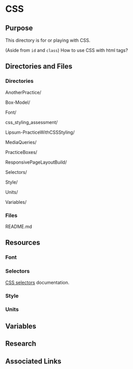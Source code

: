 # CSS

## Purpose
This directory is for or playing with CSS.

(Aside from `id` and `class`) How to use CSS with html tags?

## Directories and Files

### Directories

AnotherPractice/                

Box-Model/

Font/

css_styling_assessment/

Lipsum-PracticeWithCSSStyling/

MediaQueries/

PracticeBoxes/

ResponsivePageLayoutBuild/

Selectors/

Style/

Units/

Variables/

### Files

README.md

## Resources

### Font

### Selectors
[CSS selectors](https://developer.mozilla.org/en-US/docs/Web/CSS/CSS_Selectors) documentation.

### Style

### Units

## Variables

## Research

## Associated Links